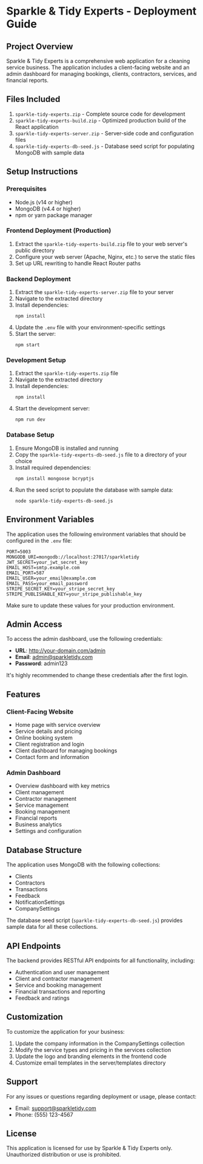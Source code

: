 # Sparkle & Tidy Experts - Deployment Guide

## Project Overview
Sparkle & Tidy Experts is a comprehensive web application for a cleaning service business. The application includes a client-facing website and an admin dashboard for managing bookings, clients, contractors, services, and financial reports.

## Files Included
1. `sparkle-tidy-experts.zip` - Complete source code for development
2. `sparkle-tidy-experts-build.zip` - Optimized production build of the React application
3. `sparkle-tidy-experts-server.zip` - Server-side code and configuration files
4. `sparkle-tidy-experts-db-seed.js` - Database seed script for populating MongoDB with sample data

## Setup Instructions

### Prerequisites
- Node.js (v14 or higher)
- MongoDB (v4.4 or higher)
- npm or yarn package manager

### Frontend Deployment (Production)
1. Extract the `sparkle-tidy-experts-build.zip` file to your web server's public directory
2. Configure your web server (Apache, Nginx, etc.) to serve the static files
3. Set up URL rewriting to handle React Router paths

### Backend Deployment
1. Extract the `sparkle-tidy-experts-server.zip` file to your server
2. Navigate to the extracted directory
3. Install dependencies:
   ```
   npm install
   ```
4. Update the `.env` file with your environment-specific settings
5. Start the server:
   ```
   npm start
   ```

### Development Setup
1. Extract the `sparkle-tidy-experts.zip` file
2. Navigate to the extracted directory
3. Install dependencies:
   ```
   npm install
   ```
4. Start the development server:
   ```
   npm run dev
   ```

### Database Setup
1. Ensure MongoDB is installed and running
2. Copy the `sparkle-tidy-experts-db-seed.js` file to a directory of your choice
3. Install required dependencies:
   ```
   npm install mongoose bcryptjs
   ```
4. Run the seed script to populate the database with sample data:
   ```
   node sparkle-tidy-experts-db-seed.js
   ```

## Environment Variables
The application uses the following environment variables that should be configured in the `.env` file:

```
PORT=5003
MONGODB_URI=mongodb://localhost:27017/sparkletidy
JWT_SECRET=your_jwt_secret_key
EMAIL_HOST=smtp.example.com
EMAIL_PORT=587
EMAIL_USER=your_email@example.com
EMAIL_PASS=your_email_password
STRIPE_SECRET_KEY=your_stripe_secret_key
STRIPE_PUBLISHABLE_KEY=your_stripe_publishable_key
```

Make sure to update these values for your production environment.

## Admin Access
To access the admin dashboard, use the following credentials:

- **URL**: http://your-domain.com/admin
- **Email**: admin@sparkletidy.com
- **Password**: admin123

It's highly recommended to change these credentials after the first login.

## Features

### Client-Facing Website
- Home page with service overview
- Service details and pricing
- Online booking system
- Client registration and login
- Client dashboard for managing bookings
- Contact form and information

### Admin Dashboard
- Overview dashboard with key metrics
- Client management
- Contractor management
- Service management
- Booking management
- Financial reports
- Business analytics
- Settings and configuration

## Database Structure
The application uses MongoDB with the following collections:
- Clients
- Contractors
- Transactions
- Feedback
- NotificationSettings
- CompanySettings

The database seed script (`sparkle-tidy-experts-db-seed.js`) provides sample data for all these collections.

## API Endpoints
The backend provides RESTful API endpoints for all functionality, including:
- Authentication and user management
- Client and contractor management
- Service and booking management
- Financial transactions and reporting
- Feedback and ratings

## Customization
To customize the application for your business:
1. Update the company information in the CompanySettings collection
2. Modify the service types and pricing in the services collection
3. Update the logo and branding elements in the frontend code
4. Customize email templates in the server/templates directory

## Support
For any issues or questions regarding deployment or usage, please contact:
- Email: support@sparkletidy.com
- Phone: (555) 123-4567

## License
This application is licensed for use by Sparkle & Tidy Experts only. Unauthorized distribution or use is prohibited. 